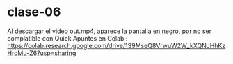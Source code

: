 # clase-06
Al descargar el video out.mp4, aparece la pantalla en negro, por no ser complatible con Quick
Apuntes en Colab : https://colab.research.google.com/drive/1S9MseQ8VrwuW2W_kXQNJHhKzHroMu-Z6?usp=sharing
